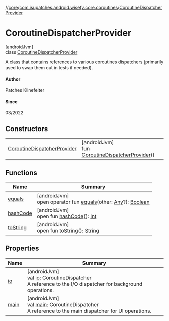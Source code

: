 //[core](../../../index.md)/[com.isupatches.android.wisefy.core.coroutines](../index.md)/[CoroutineDispatcherProvider](index.md)

# CoroutineDispatcherProvider

[androidJvm]\
class [CoroutineDispatcherProvider](index.md)

A class that contains references to various coroutines dispatchers (primarily used to swap them out in tests if needed).

#### Author

Patches Klinefelter

#### Since

03/2022

## Constructors

| | |
|---|---|
| [CoroutineDispatcherProvider](-coroutine-dispatcher-provider.md) | [androidJvm]<br>fun [CoroutineDispatcherProvider](-coroutine-dispatcher-provider.md)() |

## Functions

| Name | Summary |
|---|---|
| [equals](../../com.isupatches.android.wisefy.core.util/-sdk-util-impl/index.md#585090901%2FFunctions%2F1101426427) | [androidJvm]<br>open operator fun [equals](../../com.isupatches.android.wisefy.core.util/-sdk-util-impl/index.md#585090901%2FFunctions%2F1101426427)(other: [Any](https://kotlinlang.org/api/latest/jvm/stdlib/kotlin/-any/index.html)?): [Boolean](https://kotlinlang.org/api/latest/jvm/stdlib/kotlin/-boolean/index.html) |
| [hashCode](../../com.isupatches.android.wisefy.core.util/-sdk-util-impl/index.md#1794629105%2FFunctions%2F1101426427) | [androidJvm]<br>open fun [hashCode](../../com.isupatches.android.wisefy.core.util/-sdk-util-impl/index.md#1794629105%2FFunctions%2F1101426427)(): [Int](https://kotlinlang.org/api/latest/jvm/stdlib/kotlin/-int/index.html) |
| [toString](../../com.isupatches.android.wisefy.core.util/-sdk-util-impl/index.md#1616463040%2FFunctions%2F1101426427) | [androidJvm]<br>open fun [toString](../../com.isupatches.android.wisefy.core.util/-sdk-util-impl/index.md#1616463040%2FFunctions%2F1101426427)(): [String](https://kotlinlang.org/api/latest/jvm/stdlib/kotlin/-string/index.html) |

## Properties

| Name | Summary |
|---|---|
| [io](io.md) | [androidJvm]<br>val [io](io.md): CoroutineDispatcher<br>A reference to the I/O dispatcher for background operations. |
| [main](main.md) | [androidJvm]<br>val [main](main.md): CoroutineDispatcher<br>A reference to the main dispatcher for UI operations. |
